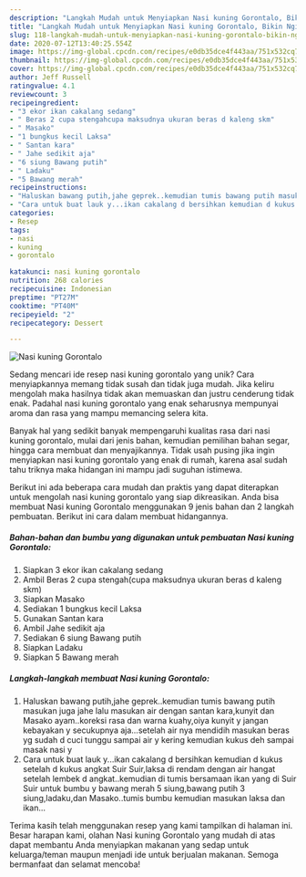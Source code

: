 ```yaml
---
description: "Langkah Mudah untuk Menyiapkan Nasi kuning Gorontalo, Bikin Ngiler"
title: "Langkah Mudah untuk Menyiapkan Nasi kuning Gorontalo, Bikin Ngiler"
slug: 118-langkah-mudah-untuk-menyiapkan-nasi-kuning-gorontalo-bikin-ngiler
date: 2020-07-12T13:40:25.554Z
image: https://img-global.cpcdn.com/recipes/e0db35dce4f443aa/751x532cq70/nasi-kuning-gorontalo-foto-resep-utama.jpg
thumbnail: https://img-global.cpcdn.com/recipes/e0db35dce4f443aa/751x532cq70/nasi-kuning-gorontalo-foto-resep-utama.jpg
cover: https://img-global.cpcdn.com/recipes/e0db35dce4f443aa/751x532cq70/nasi-kuning-gorontalo-foto-resep-utama.jpg
author: Jeff Russell
ratingvalue: 4.1
reviewcount: 3
recipeingredient:
- "3 ekor ikan cakalang sedang"
- " Beras 2 cupa stengahcupa maksudnya ukuran beras d kaleng skm"
- " Masako"
- "1 bungkus kecil Laksa"
- " Santan kara"
- " Jahe sedikit aja"
- "6 siung Bawang putih"
- " Ladaku"
- "5 Bawang merah"
recipeinstructions:
- "Haluskan bawang putih,jahe geprek..kemudian tumis bawang putih masukan juga jahe lalu masukan air dengan santan kara,kunyit dan Masako ayam..koreksi rasa dan warna kuahy,oiya kunyit y jangan kebayakan y secukupnya aja...setelah air nya mendidih masukan beras yg sudah d cuci tunggu sampai air y kering kemudian kukus deh sampai masak nasi y"
- "Cara untuk buat lauk y...ikan cakalang d bersihkan kemudian d kukus setelah d kukus angkat Suir Suir,laksa di rendam dengan air hangat setelah lembek d angkat..kemudian di tumis bersamaan ikan yang di Suir Suir untuk bumbu y bawang merah 5 siung,bawang putih 3 siung,ladaku,dan Masako..tumis bumbu kemudian masukan laksa dan ikan..."
categories:
- Resep
tags:
- nasi
- kuning
- gorontalo

katakunci: nasi kuning gorontalo 
nutrition: 268 calories
recipecuisine: Indonesian
preptime: "PT27M"
cooktime: "PT40M"
recipeyield: "2"
recipecategory: Dessert

---
```



![Nasi kuning Gorontalo](https://img-global.cpcdn.com/recipes/e0db35dce4f443aa/751x532cq70/nasi-kuning-gorontalo-foto-resep-utama.jpg)

Sedang mencari ide resep nasi kuning gorontalo yang unik? Cara menyiapkannya memang tidak susah dan tidak juga mudah. Jika keliru mengolah maka hasilnya tidak akan memuaskan dan justru cenderung tidak enak. Padahal nasi kuning gorontalo yang enak seharusnya mempunyai aroma dan rasa yang mampu memancing selera kita.

Banyak hal yang sedikit banyak mempengaruhi kualitas rasa dari nasi kuning gorontalo, mulai dari jenis bahan, kemudian pemilihan bahan segar, hingga cara membuat dan menyajikannya. Tidak usah pusing jika ingin menyiapkan nasi kuning gorontalo yang enak di rumah, karena asal sudah tahu triknya maka hidangan ini mampu jadi suguhan istimewa.




Berikut ini ada beberapa cara mudah dan praktis yang dapat diterapkan untuk mengolah nasi kuning gorontalo yang siap dikreasikan. Anda bisa membuat Nasi kuning Gorontalo menggunakan 9 jenis bahan dan 2 langkah pembuatan. Berikut ini cara dalam membuat hidangannya.

<!--inarticleads1-->

##### Bahan-bahan dan bumbu yang digunakan untuk pembuatan Nasi kuning Gorontalo:

1. Siapkan 3 ekor ikan cakalang sedang
1. Ambil  Beras 2 cupa stengah(cupa maksudnya ukuran beras d kaleng skm)
1. Siapkan  Masako
1. Sediakan 1 bungkus kecil Laksa
1. Gunakan  Santan kara
1. Ambil  Jahe sedikit aja
1. Sediakan 6 siung Bawang putih
1. Siapkan  Ladaku
1. Siapkan 5 Bawang merah




<!--inarticleads2-->

##### Langkah-langkah membuat Nasi kuning Gorontalo:

1. Haluskan bawang putih,jahe geprek..kemudian tumis bawang putih masukan juga jahe lalu masukan air dengan santan kara,kunyit dan Masako ayam..koreksi rasa dan warna kuahy,oiya kunyit y jangan kebayakan y secukupnya aja...setelah air nya mendidih masukan beras yg sudah d cuci tunggu sampai air y kering kemudian kukus deh sampai masak nasi y
1. Cara untuk buat lauk y...ikan cakalang d bersihkan kemudian d kukus setelah d kukus angkat Suir Suir,laksa di rendam dengan air hangat setelah lembek d angkat..kemudian di tumis bersamaan ikan yang di Suir Suir untuk bumbu y bawang merah 5 siung,bawang putih 3 siung,ladaku,dan Masako..tumis bumbu kemudian masukan laksa dan ikan...




Terima kasih telah menggunakan resep yang kami tampilkan di halaman ini. Besar harapan kami, olahan Nasi kuning Gorontalo yang mudah di atas dapat membantu Anda menyiapkan makanan yang sedap untuk keluarga/teman maupun menjadi ide untuk berjualan makanan. Semoga bermanfaat dan selamat mencoba!
